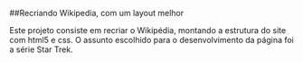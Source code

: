 ##Recriando Wikipedia, com um layout melhor

Este projeto consiste em recriar o Wikipédia, montando a estrutura do site com html5 e css. O assunto escolhido para o desenvolvimento da página foi a série Star Trek.


